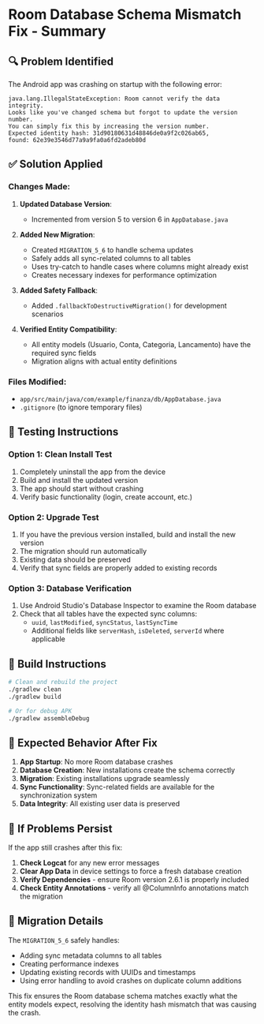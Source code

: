 # Room Database Schema Mismatch Fix - Summary

## 🔍 Problem Identified

The Android app was crashing on startup with the following error:
```
java.lang.IllegalStateException: Room cannot verify the data integrity. 
Looks like you've changed schema but forgot to update the version number. 
You can simply fix this by increasing the version number. 
Expected identity hash: 31d90180631d48846de0a9f2c026ab65, 
found: 62e39e3546d77a9a9fa0a6fd2adeb80d
```

## ✅ Solution Applied

### Changes Made:

1. **Updated Database Version**: 
   - Incremented from version 5 to version 6 in `AppDatabase.java`

2. **Added New Migration**: 
   - Created `MIGRATION_5_6` to handle schema updates
   - Safely adds all sync-related columns to all tables
   - Uses try-catch to handle cases where columns might already exist
   - Creates necessary indexes for performance optimization

3. **Added Safety Fallback**:
   - Added `.fallbackToDestructiveMigration()` for development scenarios

4. **Verified Entity Compatibility**:
   - All entity models (Usuario, Conta, Categoria, Lancamento) have the required sync fields
   - Migration aligns with actual entity definitions

### Files Modified:
- `app/src/main/java/com/example/finanza/db/AppDatabase.java`
- `.gitignore` (to ignore temporary files)

## 🧪 Testing Instructions

### Option 1: Clean Install Test
1. Completely uninstall the app from the device
2. Build and install the updated version
3. The app should start without crashing
4. Verify basic functionality (login, create account, etc.)

### Option 2: Upgrade Test  
1. If you have the previous version installed, build and install the new version
2. The migration should run automatically
3. Existing data should be preserved
4. Verify that sync fields are properly added to existing records

### Option 3: Database Verification
1. Use Android Studio's Database Inspector to examine the Room database
2. Check that all tables have the expected sync columns:
   - `uuid`, `lastModified`, `syncStatus`, `lastSyncTime`
   - Additional fields like `serverHash`, `isDeleted`, `serverId` where applicable

## 🔧 Build Instructions

```bash
# Clean and rebuild the project
./gradlew clean
./gradlew build

# Or for debug APK
./gradlew assembleDebug
```

## 📱 Expected Behavior After Fix

1. **App Startup**: No more Room database crashes
2. **Database Creation**: New installations create the schema correctly  
3. **Migration**: Existing installations upgrade seamlessly
4. **Sync Functionality**: Sync-related fields are available for the synchronization system
5. **Data Integrity**: All existing user data is preserved

## 🚨 If Problems Persist

If the app still crashes after this fix:

1. **Check Logcat** for any new error messages
2. **Clear App Data** in device settings to force a fresh database creation
3. **Verify Dependencies** - ensure Room version 2.6.1 is properly included
4. **Check Entity Annotations** - verify all @ColumnInfo annotations match the migration

## 📝 Migration Details

The `MIGRATION_5_6` safely handles:
- Adding sync metadata columns to all tables
- Creating performance indexes
- Updating existing records with UUIDs and timestamps
- Using error handling to avoid crashes on duplicate column additions

This fix ensures the Room database schema matches exactly what the entity models expect, resolving the identity hash mismatch that was causing the crash.